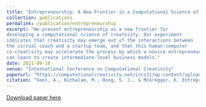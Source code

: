 ```yaml
---
title: "Entrepreneurship: A New Frontier in a Computational Science of Creativity"
collection: publications
permalink: /publication/entrepreneurship
excerpt: "We present entrepreneurship as a new frontier for
developing a computational science of creativity. Our experiment
indicates that creativity may emerge out of the interactions between
the virtual coach and a startup team, and that this human-computer
co-creativity may accelerate the process by which a novice entrepreneurs
can learn to create intermediate-level business models."
date: 2021-09-16
venue: "International Conference on Computational Creativity"
paperurl: "https://computationalcreativity.net/iccc21/wp-content/uploads/2021/09/ICCC_2021_paper_38.pdf"
citation: "Goel, A., Kuthalam, M., Hong, S. J., & McGreggor, K. Entrepreneurship: A New Frontier in a Computational Science of Creativity."
---
```

[Download paper here](https://computationalcreativity.net/iccc21/wp-content/uploads/2021/09/ICCC_2021_paper_38.pdf)
